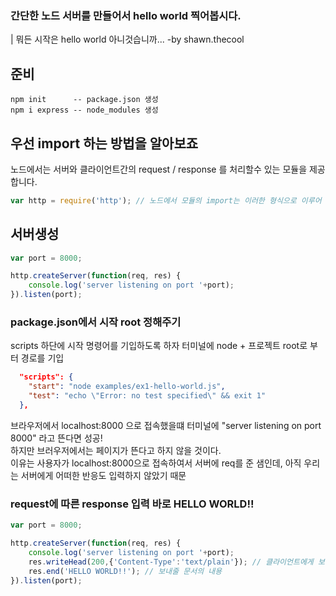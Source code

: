 ### 간단한 노드 서버를 만들어서 hello world 찍어봅시다.
| 뭐든 시작은 hello world 아니것습니까... -by shawn.thecool

## 준비
```code
npm init      -- package.json 생성
npm i express -- node_modules 생성
```
## 우선 import 하는 방법을 알아보죠  
노드에서는 서버와 클라이언트간의 request / response 를 처리할수 있는 모듈을 제공합니다.  
```javascript
var http = require('http'); // 노드에서 모듈의 import는 이러한 형식으로 이루어 집니다 require(모듈이름)
```
## 서버생성
```javascript
var port = 8000;  

http.createServer(function(req, res) {
    console.log('server listening on port '+port);
}).listen(port);
```

### package.json에서 시작 root 정해주기
scripts 하단에 시작 명령어를 기입하도록 하자 터미널에 node + 프로젝트 root로 부터 경로를 기입
```json
  "scripts": {
    "start": "node examples/ex1-hello-world.js",
    "test": "echo \"Error: no test specified\" && exit 1"
  },
```
브라우저에서 localhost:8000 으로 접속했을떄 터미널에 "server listening on port 8000" 라고 뜬다면 성공!  
하지만 브러우저에서는 페이지가 뜬다고 하지 않을 것이다.  
이유는 사용자가 localhost:8000으로 접속하여서 서버에 req를 준 샘인데, 아직 우리는 서버에게 어떠한 반응도 입력하지 않았기 때문

### request에 따른 response 입력 바로 HELLO WORLD!!

```javascript
var port = 8000;  

http.createServer(function(req, res) {
    console.log('server listening on port '+port);
    res.writeHead(200,{'Content-Type':'text/plain'}); // 클라이언트에게 보내줄 문서의 헤더정보 
    res.end('HELLO WORLD!!'); // 보내줄 문서의 내용
}).listen(port);
```

